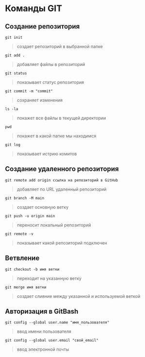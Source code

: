 # Команды GIT
## Создание репозитория
```
git init
```
> создает репозиторий в выбранной папке
```
git add .
```
> добавляет файлы в репозиторий
```
git status
```
> показывает статус репозитория
```
git commit -m "commit"
```
> сохраняет изменения
```
ls -la
```
> покажет все файлы в текущей директории
```
pwd
```
> покажет в какой папке мы находимся
```
git log
```
> показывает истрию комитов
## Создание удaленного репозитория
```
git remote add origin ссылка на репозиторий в GitHub
```
> добавляет по URL удаленный репозиторий
```
git branch -M main
```
> создает основную ветку
```
git push -u origin main
```
> переносит локальный репозиторий
```
git remote -v
```
> показывает какой репозиторий подключен
## Ветвление
```
git checkout -b имя ветки
```
> переходит на указанную ветку
```
git merge имя ветки
```
> создает слияние между указанной и используемой веткой
## Авторизация в GitBash
```
git config --global user.name "имя_пользователя"
```
> ввод имени пользователя
```
git config --global user.email "свой_email"
```
> ввод электронной почты

